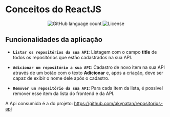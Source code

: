 # Conceitos do ReactJS

<p align="center">
  <img alt="GitHub language count" src="https://img.shields.io/github/languages/count/rocketseat/bootcamp-gostack-desafios?color=%2304D361">
  <img alt="License" src="https://img.shields.io/badge/license-MIT-%2304D361">
</p>

## Funcionalidades da aplicação

- **`Listar os repositórios da sua API`**: Listagem com o campo **title** de todos os repositórios que estão cadastrados na sua API.

- **`Adicionar um repositório a sua API`**: Cadastro de novo item na sua API através de um botão com o texto **Adicionar** e, após a criação, deve ser capaz de exibir o nome dele após o cadastro.

- **`Remover um repositório da sua API`**: Para cada item da lista, é possivel remover esse item da lista do frontend e da API.

A Api consumida é a do projeto: https://github.com/akynatan/repositorios-api
